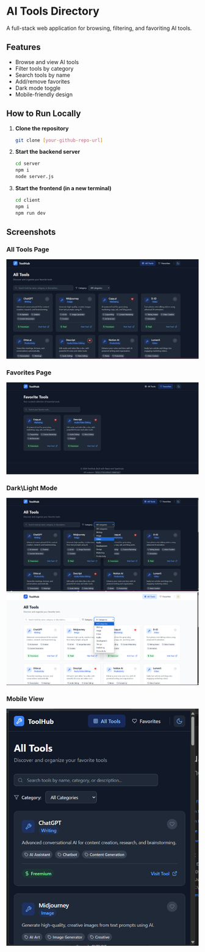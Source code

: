 # AI Tools Directory

A full-stack web application for browsing, filtering, and favoriting AI tools.

## Features

- Browse and view AI tools
- Filter tools by category
- Search tools by name
- Add/remove favorites
- Dark mode toggle
- Mobile-friendly design

## How to Run Locally

1. **Clone the repository**
    
    ```bash
    git clone [your-github-repo-url]
    ```
    
2. **Start the backend server**
    
    ```bash
    cd server
    npm i
    node server.js
    ```
    
3. **Start the frontend (in a new terminal)**
    
    ```bash
    cd client
    npm i
    npm run dev
    ```
    


## Screenshots

### All Tools Page

![all_tools](screenshots/all_tools.png)

### Favorites Page

![fav](screenshots/fav.png)

### Dark\Light Mode

![dark](screenshots/dark.png)
![light](screenshots/light.png)

### Mobile View

![mob](screenshots/mob.png)
